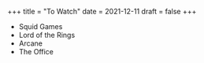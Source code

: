 +++
title = "To Watch"
date = 2021-12-11
draft = false
+++

- Squid Games
- Lord of the Rings
- Arcane
- The Office